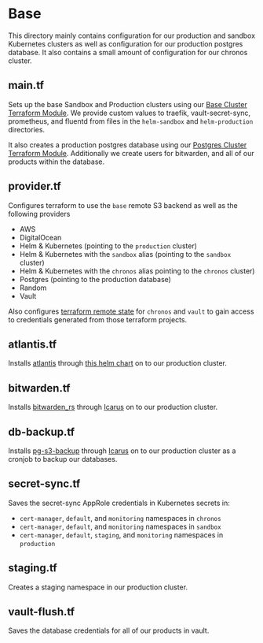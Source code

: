 # Base

This directory mainly contains configuration for our production and sandbox Kubernetes clusters as well as configuration for our production postgres database. It also contains a small amount of configuration for our chronos cluster.

## main.tf

Sets up the base Sandbox and Production clusters using our [Base Cluster Terraform Module](../modules/base_cluster). We provide custom values to traefik, vault-secret-sync, prometheus, and fluentd from files in the `helm-sandbox` and `helm-production` directories.

It also creates a production postgres database using our [Postgres Cluster Terraform Module](../modules/postgres_cluster). Additionally we create users for bitwarden, and all of our products within the database.

## provider.tf

Configures terraform to use the `base` remote S3 backend as well as the following providers

* AWS
* DigitalOcean
* Helm & Kubernetes (pointing to the `production` cluster)
* Helm & Kubernetes with the `sandbox` alias (pointing to the `sandbox` cluster)
* Helm & Kubernetes with the `chronos` alias pointing to the `chronos` cluster)
* Postgres (pointing to the production database)
* Random
* Vault

Also configures [terraform remote state](https://www.terraform.io/docs/providers/terraform/d/remote_state.html) for `chronos` and `vault` to gain access to credentials generated from those terraform projects.

## atlantis.tf

Installs [atlantis](https://www.runatlantis.io/) through [this helm chart](https://github.com/helm/charts/tree/master/stable/atlantis) on to our production cluster.

## bitwarden.tf

Installs [bitwarden_rs](https://github.com/dani-garcia/bitwarden_rs) through [Icarus](https://github.com/pennlabs/icarus) on to our production cluster.

## db-backup.tf

Installs [pg-s3-backup](../../docker/pg-s3-backup) through [Icarus](https://github.com/pennlabs/icarus) on to our production cluster as a cronjob to backup our databases.

## secret-sync.tf

Saves the secret-sync AppRole credentials in Kubernetes secrets in:

* `cert-manager`, `default`, and `monitoring` namespaces in `chronos`
* `cert-manager`, `default`, and `monitoring` namespaces in `sandbox`
* `cert-manager`, `default`, `staging`, and `monitoring` namespaces in `production`

## staging.tf

Creates a staging namespace in our production cluster.

## vault-flush.tf

Saves the database credentials for all of our products in vault.

